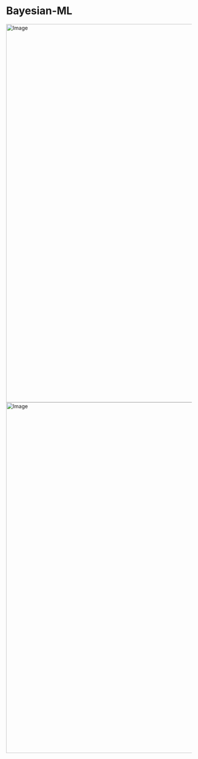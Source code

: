 # Bayesian-ML

<img width="1028" alt="Image" src="https://github.com/user-attachments/assets/99c000b4-dfad-4930-9cac-eb5606babb30" />

<img width="953" alt="Image" src="https://github.com/user-attachments/assets/35dd0290-42b5-4f79-af1d-c8c577c0dc66" />
